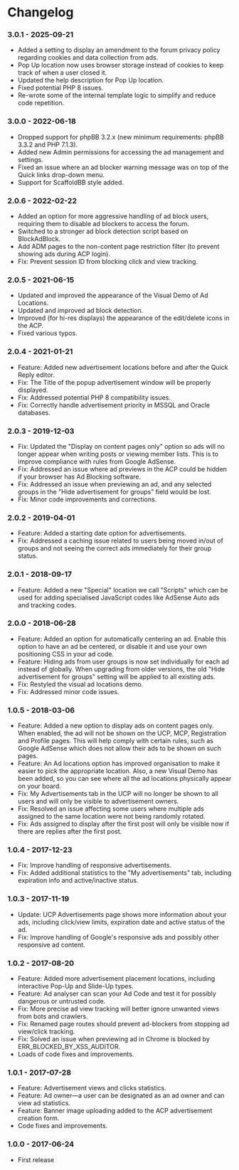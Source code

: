 # Changelog

### 3.0.1 - 2025-09-21

- Added a setting to display an amendment to the forum privacy policy regarding cookies and data collection from ads.
- Pop Up location now uses browser storage instead of cookies to keep track of when a user closed it.
- Updated the help description for Pop Up location.
- Fixed potential PHP 8 issues.
- Re-wrote some of the internal template logic to simplify and reduce code repetition.

### 3.0.0 - 2022-06-18

- Dropped support for phpBB 3.2.x (new minimum requirements: phpBB 3.3.2 and PHP 7.1.3).
- Added new Admin permissions for accessing the ad management and settings.
- Fixed an issue where an ad blocker warning message was on top of the Quick links drop-down menu.
- Support for ScaffoldBB style added.

### 2.0.6 - 2022-02-22

- Added an option for more aggressive handling of ad block users, requiring them to disable ad blockers to access the forum.
- Switched to a stronger ad block detection script based on BlockAdBlock.
- Add ADM pages to the non-content page restriction filter (to prevent showing ads during ACP login).
- Fix: Prevent session ID from blocking click and view tracking.

### 2.0.5 - 2021-06-15

- Updated and improved the appearance of the Visual Demo of Ad Locations.
- Updated and improved ad block detection.
- Improved (for hi-res displays) the appearance of the edit/delete icons in the ACP.
- Fixed various typos.

### 2.0.4 - 2021-01-21

- Feature: Added new advertisement locations before and after the Quick Reply editor.
- Fix: The Title of the popup advertisement window will be properly displayed.
- Fix: Addressed potential PHP 8 compatibility issues.
- Fix: Correctly handle advertisement priority in MSSQL and Oracle databases.

### 2.0.3 - 2019-12-03

- Fix: Updated the "Display on content pages only" option so ads will no longer appear when writing posts or viewing member lists. This is to improve compliance with rules from Google AdSense.
- Fix: Addressed an issue where ad previews in the ACP could be hidden if your browser has Ad Blocking software.
- Fix: Addressed an issue when previewing an ad, and any selected groups in the "Hide advertisement for groups" field would be lost.
- Fix: Minor code improvements and corrections.

### 2.0.2 - 2019-04-01

- Feature: Added a starting date option for advertisements.
- Fix: Addressed a caching issue related to users being moved in/out of groups and not seeing the correct ads immediately for their group status.

### 2.0.1 - 2018-09-17

- Feature: Added a new "Special" location we call "Scripts" which can be used for adding specialised JavaScript codes like AdSense Auto ads and tracking codes.

### 2.0.0 - 2018-06-28

- Feature: Added an option for automatically centering an ad. Enable this option to have an ad be centered, or disable it and use your own positioning CSS in your ad code.
- Feature: Hiding ads from user groups is now set individually for each ad instead of globally. When upgrading from older versions, the old "Hide advertisement for groups" setting will be applied to all existing ads.
- Fix: Restyled the visual ad locations demo.
- Fix: Addressed minor code issues.

### 1.0.5 - 2018-03-06

- Feature: Added a new option to display ads on content pages only. When enabled, the ad will not be shown on the UCP, MCP, Registration and Profile pages. This will help comply with certain rules, such as Google AdSense which does not allow their ads to be shown on such pages.
- Feature: An Ad locations option has improved organisation to make it easier to pick the appropriate location. Also, a new Visual Demo has been added, so you can see where all the ad locations physically appear on your board.
- Fix: My Advertisements tab in the UCP will no longer be shown to all users and will only be visible to advertisement owners.
- Fix: Resolved an issue affecting some users where multiple ads assigned to the same location were not being randomly rotated.
- Fix: Ads assigned to display after the first post will only be visible now if there are replies after the first post.

### 1.0.4 - 2017-12-23

- Fix: Improve handling of responsive advertisements.
- Fix: Added additional statistics to the "My advertisements" tab, including expiration info and active/inactive status.

### 1.0.3 - 2017-11-19

- Update: UCP Advertisements page shows more information about your ads, including click/view limits, expiration date and active status of the ad.
- Fix: Improve handling of Google's responsive ads and possibly other responsive ad content. 

### 1.0.2 - 2017-08-20

- Feature: Added more advertisement placement locations, including interactive Pop-Up and Slide-Up types.
- Feature: Ad analyser can scan your Ad Code and test it for possibly dangerous or untrusted code.
- Fix: More precise ad view tracking will better ignore unwanted views from bots and crawlers.
- Fix: Renamed page routes should prevent ad-blockers from stopping ad view/click tracking.
- Fix: Solved an issue when previewing ad in Chrome is blocked by ERR_BLOCKED_BY_XSS_AUDITOR.
- Loads of code fixes and improvements.

### 1.0.1 - 2017-07-28

- Feature: Advertisement views and clicks statistics.
- Feature: Ad owner—a user can be designated as an ad owner and can view ad statistics.
- Feature: Banner image uploading added to the ACP advertisement creation form.
- Code fixes and improvements.

### 1.0.0 - 2017-06-24

- First release
